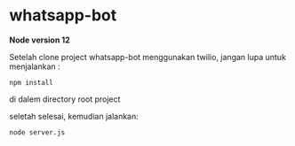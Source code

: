 # whatsapp-bot

**Node version 12**

Setelah clone project whatsapp-bot menggunakan twilio, jangan lupa untuk menjalankan :
```
npm install
```
di dalem directory root project

seletah selesai, kemudian jalankan:
```
node server.js
```

